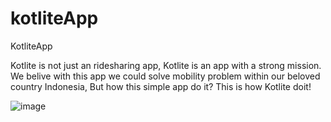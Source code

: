 # kotliteApp
KotliteApp

Kotlite is not just an ridesharing app, Kotlite is an  app with a strong mission. We belive with this app we could solve mobility problem within our beloved country Indonesia,  But how this simple app do it? This is how Kotlite doit!

![image](https://user-images.githubusercontent.com/70461720/118674723-386e0580-b824-11eb-8aa6-3bb8ddf88fe0.png)


